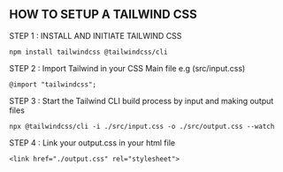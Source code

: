 ## HOW TO SETUP A TAILWIND CSS 

STEP 1 : INSTALL AND INITIATE TAILWIND CSS
```
npm install tailwindcss @tailwindcss/cli
```

STEP 2 : Import Tailwind in your CSS Main file e.g (src/input.css)
```
@import "tailwindcss";
```

STEP 3 : Start the Tailwind CLI build process by input and making output files

```
npx @tailwindcss/cli -i ./src/input.css -o ./src/output.css --watch
```

STEP 4 : Link your output.css in your html file 
```
<link href="./output.css" rel="stylesheet">
```